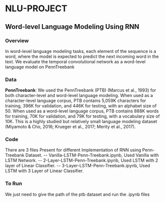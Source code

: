 # NLU-PROJECT
## Word-level Language Modeling Using RNN


### Overview

In word-level language modeling tasks, each element of the sequence is a word, where the model is expected to predict
the next incoming word in the text. We evaluate the temporal convolutional network as a word-level language model on
PennTreebank

### Data

**PennTreebank**: We used the PennTreebank (PTB) (Marcus et al., 1993) for both character-level and word-level
language modeling. When used as a character-level language corpus, PTB contains 5,059K characters for training,
396K for validation, and 446K for testing, with an alphabet
size of 50. When used as a word-level language corpus,
PTB contains 888K words for training, 70K for validation,
and 79K for testing, with a vocabulary size of 10K. This
is a highly studied but relatively small language modeling
dataset (Miyamoto & Cho, 2016; Krueger et al., 2017; Merity et al., 2017).
  
### Code
There are 3 files Present for different Implementation of RNN using Penn-Treebank Dataset.
-- Vanilla-LSTM-Penn-Treebank.ipynb, Used Vanilla with LSTM Network.
-- 2-Layer-LSTM-Penn-Treebank.ipynb, Used LSTM with 2 layer of Linear Classifier.
-- 	3-Layer-LSTM-Penn-Treebank.ipynb, Used LSTM with 3 Layer of Linear Classifier.

### To Run
We just need to give the path of the ptb dataset and run the .ipynb files
